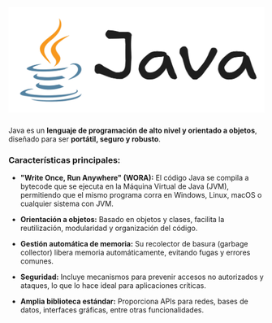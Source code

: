# ![Java](readme.png)

Java es un **lenguaje de programación de alto nivel y orientado a objetos**, diseñado para ser **portátil, seguro y robusto**.

### Características principales:

* **"Write Once, Run Anywhere" (WORA):**
  El código Java se compila a bytecode que se ejecuta en la Máquina Virtual de Java (JVM), permitiendo que el mismo programa corra en Windows, Linux, macOS o cualquier sistema con JVM.

* **Orientación a objetos:**
  Basado en objetos y clases, facilita la reutilización, modularidad y organización del código.

* **Gestión automática de memoria:**
  Su recolector de basura (garbage collector) libera memoria automáticamente, evitando fugas y errores comunes.

* **Seguridad:**
  Incluye mecanismos para prevenir accesos no autorizados y ataques, lo que lo hace ideal para aplicaciones críticas.

* **Amplia biblioteca estándar:**
  Proporciona APIs para redes, bases de datos, interfaces gráficas, entre otras funcionalidades.
